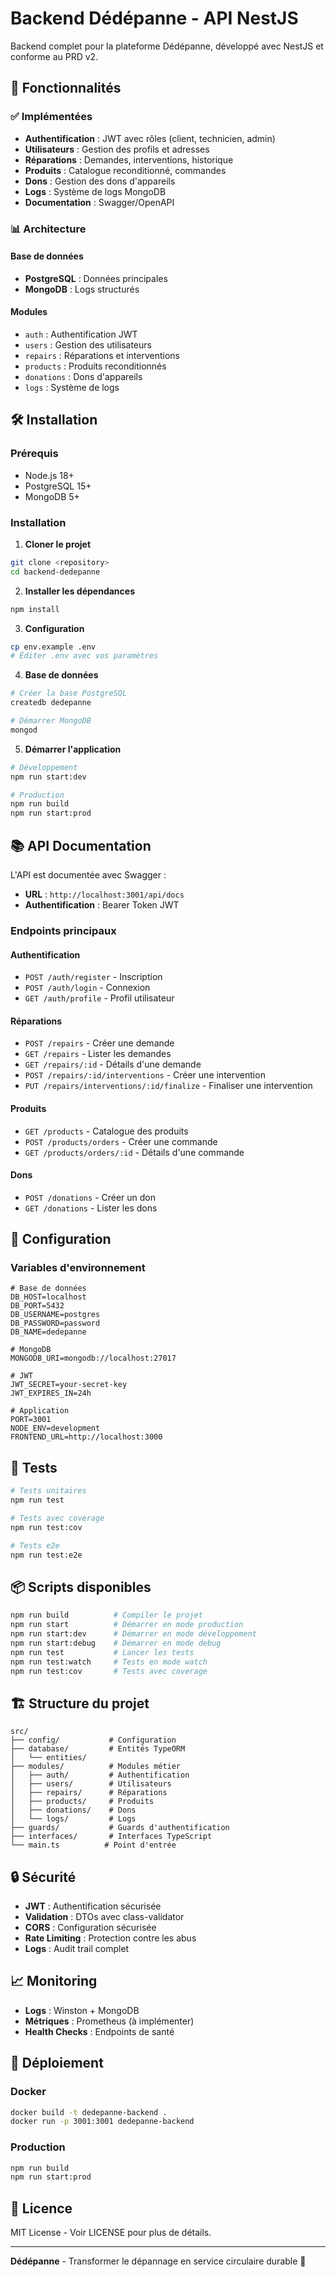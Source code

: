 # Backend Dédépanne - API NestJS

Backend complet pour la plateforme Dédépanne, développé avec NestJS et conforme au PRD v2.

## 🚀 Fonctionnalités

### ✅ Implémentées
- **Authentification** : JWT avec rôles (client, technicien, admin)
- **Utilisateurs** : Gestion des profils et adresses
- **Réparations** : Demandes, interventions, historique
- **Produits** : Catalogue reconditionné, commandes
- **Dons** : Gestion des dons d'appareils
- **Logs** : Système de logs MongoDB
- **Documentation** : Swagger/OpenAPI

### 📊 Architecture

#### Base de données
- **PostgreSQL** : Données principales
- **MongoDB** : Logs structurés

#### Modules
- `auth` : Authentification JWT
- `users` : Gestion des utilisateurs
- `repairs` : Réparations et interventions
- `products` : Produits reconditionnés
- `donations` : Dons d'appareils
- `logs` : Système de logs

## 🛠️ Installation

### Prérequis
- Node.js 18+
- PostgreSQL 15+
- MongoDB 5+

### Installation

1. **Cloner le projet**
```bash
git clone <repository>
cd backend-dedepanne
```

2. **Installer les dépendances**
```bash
npm install
```

3. **Configuration**
```bash
cp env.example .env
# Éditer .env avec vos paramètres
```

4. **Base de données**
```bash
# Créer la base PostgreSQL
createdb dedepanne

# Démarrer MongoDB
mongod
```

5. **Démarrer l'application**
```bash
# Développement
npm run start:dev

# Production
npm run build
npm run start:prod
```

## 📚 API Documentation

L'API est documentée avec Swagger :
- **URL** : `http://localhost:3001/api/docs`
- **Authentification** : Bearer Token JWT

### Endpoints principaux

#### Authentification
- `POST /auth/register` - Inscription
- `POST /auth/login` - Connexion
- `GET /auth/profile` - Profil utilisateur

#### Réparations
- `POST /repairs` - Créer une demande
- `GET /repairs` - Lister les demandes
- `GET /repairs/:id` - Détails d'une demande
- `POST /repairs/:id/interventions` - Créer une intervention
- `PUT /repairs/interventions/:id/finalize` - Finaliser une intervention

#### Produits
- `GET /products` - Catalogue des produits
- `POST /products/orders` - Créer une commande
- `GET /products/orders/:id` - Détails d'une commande

#### Dons
- `POST /donations` - Créer un don
- `GET /donations` - Lister les dons

## 🔧 Configuration

### Variables d'environnement

```env
# Base de données
DB_HOST=localhost
DB_PORT=5432
DB_USERNAME=postgres
DB_PASSWORD=password
DB_NAME=dedepanne

# MongoDB
MONGODB_URI=mongodb://localhost:27017

# JWT
JWT_SECRET=your-secret-key
JWT_EXPIRES_IN=24h

# Application
PORT=3001
NODE_ENV=development
FRONTEND_URL=http://localhost:3000
```

## 🧪 Tests

```bash
# Tests unitaires
npm run test

# Tests avec coverage
npm run test:cov

# Tests e2e
npm run test:e2e
```

## 📦 Scripts disponibles

```bash
npm run build          # Compiler le projet
npm run start          # Démarrer en mode production
npm run start:dev      # Démarrer en mode développement
npm run start:debug    # Démarrer en mode debug
npm run test           # Lancer les tests
npm run test:watch     # Tests en mode watch
npm run test:cov       # Tests avec coverage
```

## 🏗️ Structure du projet

```
src/
├── config/           # Configuration
├── database/         # Entités TypeORM
│   └── entities/
├── modules/          # Modules métier
│   ├── auth/         # Authentification
│   ├── users/        # Utilisateurs
│   ├── repairs/      # Réparations
│   ├── products/     # Produits
│   ├── donations/    # Dons
│   └── logs/         # Logs
├── guards/           # Guards d'authentification
├── interfaces/       # Interfaces TypeScript
└── main.ts          # Point d'entrée
```

## 🔒 Sécurité

- **JWT** : Authentification sécurisée
- **Validation** : DTOs avec class-validator
- **CORS** : Configuration sécurisée
- **Rate Limiting** : Protection contre les abus
- **Logs** : Audit trail complet

## 📈 Monitoring

- **Logs** : Winston + MongoDB
- **Métriques** : Prometheus (à implémenter)
- **Health Checks** : Endpoints de santé

## 🚀 Déploiement

### Docker
```bash
docker build -t dedepanne-backend .
docker run -p 3001:3001 dedepanne-backend
```

### Production
```bash
npm run build
npm run start:prod
```

## 📝 Licence

MIT License - Voir LICENSE pour plus de détails.

---

**Dédépanne** - Transformer le dépannage en service circulaire durable 🌱 